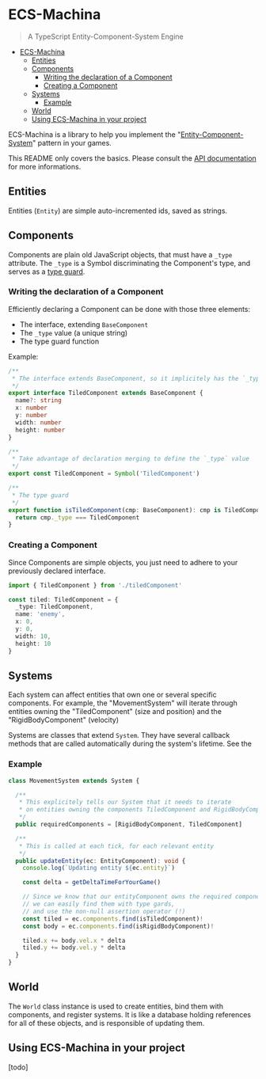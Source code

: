 # ECS-Machina

> A TypeScript Entity-Component-System Engine

- [ECS-Machina](#ECS-Machina)
  - [Entities](#Entities)
  - [Components](#Components)
    - [Writing the declaration of a Component](#Writing-the-declaration-of-a-Component)
    - [Creating a Component](#Creating-a-Component)
  - [Systems](#Systems)
    - [Example](#Example)
  - [World](#World)
  - [Using ECS-Machina in your project](#Using-ECS-Machina-in-your-project)

ECS-Machina is a library to help you implement the "[Entity-Component-System](https://twitter.com/mikegeig/status/1070005894132449283)" pattern in your games.

This README only covers the basics. Please consult the [API documentation]([./docs](https://scambier.github.io/ecs-machina/)) for more informations.

## Entities

Entities (`Entity`) are simple auto-incremented ids, saved as strings.

## Components

Components are plain old JavaScript objects, that must have a `_type` attribute. The `_type` is a Symbol discriminating the Component's type, and serves as a [type guard](https://basarat.gitbooks.io/typescript/docs/types/typeGuard.html#user-defined-type-guards).

### Writing the declaration of a Component

Efficiently declaring a Component can be done with those three elements:

- The interface, extending `BaseComponent`
- The `_type` value (a unique string)
- The type guard function

Example:

```ts
/**
 * The interface extends BaseComponent, so it implicitely has the `_type` attribute
 */
export interface TiledComponent extends BaseComponent {
  name?: string
  x: number
  y: number
  width: number
  height: number
}

/**
 * Take advantage of declaration merging to define the `_type` value
 */
export const TiledComponent = Symbol('TiledComponent')

/**
 * The type guard
 */
export function isTiledComponent(cmp: BaseComponent): cmp is TiledComponent {
  return cmp._type === TiledComponent
}

```

### Creating a Component

Since Components are simple objects, you just need to adhere to your previously declared interface.

```ts
import { TiledComponent } from './tiledComponent'

const tiled: TiledComponent = {
  _type: TiledComponent,
  name: 'enemy',
  x: 0,
  y: 0,
  width: 10,
  height: 10
}
```

## Systems

Each system can affect entities that own one or several specific components. For example, the "MovementSystem" will iterate through entities owning the "TiledComponent" (size and position) and the "RigidBodyComponent" (velocity)

Systems are classes that extend `System`. They have several callback methods that are called automatically during the system's lifetime. See the

### Example

```ts
class MovementSystem extends System {

  /**
   * This explicitely tells our System that it needs to iterate
   * on entities owning the components TiledComponent and RigidBodyComponent
   */
  public requiredComponents = [RigidBodyComponent, TiledComponent]

  /**
   * This is called at each tick, for each relevant entity
   */
  public updateEntity(ec: EntityComponent): void {
    console.log(`Updating entity ${ec.entity}`)

    const delta = getDeltaTimeForYourGame()

    // Since we know that our entityComponent owns the required components,
    // we can easily find them with type gards,
    // and use the non-null assertion operator (!)
    const tiled = ec.components.find(isTiledComponent)!
    const body = ec.components.find(isRigidBodyComponent)!

    tiled.x += body.vel.x * delta
    tiled.y += body.vel.y * delta
  }
}
```

## World

The `World` class instance is used to create entities, bind them with components, and register systems. It is like a database holding references for all of these objects, and is responsible of updating them.

## Using ECS-Machina in your project

[todo]